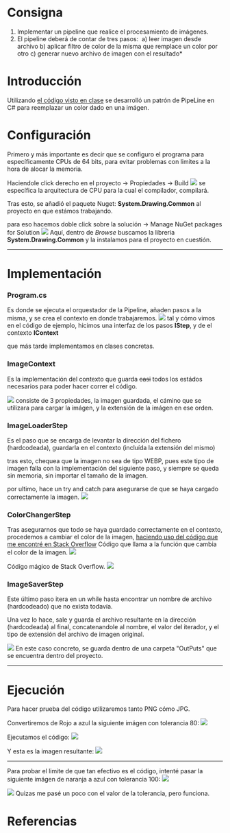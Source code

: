 
# Consigna
1) Implementar un pipeline que realice el procesamiento de imágenes. 
2) El pipeline deberá de contar de tres pasos: 
	a) leer imagen desde archivo
	b) aplicar filtro de color de la misma que remplace un color por otro
    c) generar nuevo archivo de imagen con el resultado*


# Introducción
Utilizando [el código visto en clase](https://github.com/gabrielaramburu/TallerNET/tree/main/01_02b_pipelinePattern/01_02b_pipelinePattern) se desarrolló un patrón de PipeLine en C# para reemplazar un color dado en una imágen.


# Configuración
Primero y más importante es decir que se configuro el programa para específicamente CPUs de 64 bits, para evitar problemas con limites a la hora de alocar la memoria.

Haciendole click derecho en el proyecto -> Propiedades -> Build
![](_attachments/Pasted%20image%2020240819204235.png)
se específica la arquitectura de CPU para la cual el compilador, compilará.


Tras esto, se añadió el paquete Nuget: **System.Drawing.Common** al proyecto en que estámos trabajando.

para eso hacemos doble click sobre la solución -> Manage NuGet packages for Solution
![](_attachments/Pasted%20image%2020240819204905.png)
Aquí, dentro de *Browse* buscamos la libreria **System.Drawing.Common** y la instalamos para el proyecto en cuestión.

---

# Implementación
### Program.cs
Es donde se ejecuta el orquestador de la Pipeline, añaden pasos a la misma, y se crea el contexto en donde trabajaremos.
![](_attachments/Pasted%20image%2020240819205241.png)
tal y cómo vimos en el código de ejemplo, hicimos una interfaz de los pasos **IStep**, y de el contexto **IContext**

que más tarde implementamos en clases concretas.


### ImageContext
Es la implementación del contexto que guarda ~~casi~~ todos los estádos necesarios para poder hacer correr el código.

![](_attachments/Pasted%20image%2020240819205722.png)
consiste de 3 propiedades, la imagen guardada, el cámino que se utilizara para cargar la imágen, y la extensión de la imágen en ese orden.


### ImageLoaderStep
Es el paso que se encarga de levantar la dirección del fichero (hardcodeada), guardarla en el contexto (incluída la extensión del mismo)

tras esto, chequea que la imagen no sea de tipo WEBP, pues este tipo de imagen falla con la implementación del siguiente paso, y siempre se queda sin memoria, sin importar el tamaño de la imagen.

por ultimo, hace un try and catch para asegurarse de que se haya cargado correctamente la imagen.
![](_attachments/Pasted%20image%2020240819205958.png)



### ColorChangerStep
Tras asegurarnos que todo se haya guardado correctamente en el contexto, procedemos a cambiar el color de la imagen, [haciendo uso del código que me encontré en Stack Overflow](https://stackoverflow.com/questions/9871262/replace-color-in-an-image-in-c-sharp)
Código que llama a la función que cambia el color de la imagen.
![](_attachments/Pasted%20image%2020240819211003.png)


Código mágico de Stack Overflow.
![](_attachments/Pasted%20image%2020240819211236.png)


### ImageSaverStep
Este último paso itera en un while hasta encontrar un nombre de archivo (hardcodeado) que no exista todavía.

Una vez lo hace, sale y guarda el archivo resultante en la dirección (hardcodeada) al final, concatenandole al nombre, el valor del iterador, y el tipo de extensión del archivo de imagen original.

![](_attachments/Pasted%20image%2020240819211552.png)
En este caso concreto, se guarda dentro de una carpeta "OutPuts" que se encuentra dentro del proyecto.

---

# Ejecución

Para hacer prueba del código utilizaremos tanto PNG cómo JPG.

Convertiremos de Rojo a azul la siguiente imágen con tolerancia 80:
![](_attachments/Pasted%20image%2020240819212029.png)


Ejecutamos el código:
![](_attachments/Pasted%20image%2020240819212152.png)


Y esta es la imagen resultante:
![](_attachments/Pasted%20image%2020240819212233.png)

---


Para probar el limite de que tan efectivo es el código, intenté pasar la siguiente imágen de naranja a azul con tolerancia 100:
![](_attachments/Pasted%20image%2020240819212926.png)



![](_attachments/Pasted%20image%2020240819212820.png)
Quizas me pasé un poco con el valor de la tolerancia, pero funciona.

# Referencias
